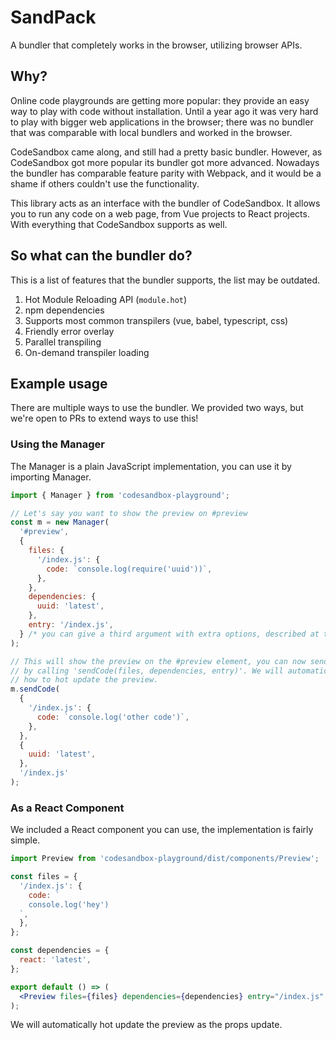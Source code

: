 # SandPack

A bundler that completely works in the browser, utilizing browser APIs.

## Why?

Online code playgrounds are getting more popular: they provide an easy way to play with code without installation. Until a year ago it was very hard to play with bigger web applications in the browser; there was no bundler that was comparable with local bundlers and worked in the browser.

CodeSandbox came along, and still had a pretty basic bundler. However, as CodeSandbox got more popular its bundler got more advanced. Nowadays the bundler has comparable feature parity with Webpack, and it would be a shame if others couldn't use the functionality.

This library acts as an interface with the bundler of CodeSandbox. It allows you to run any code on a web page, from Vue projects to React projects. With everything that CodeSandbox supports as well.

## So what can the bundler do?

This is a list of features that the bundler supports, the list may be outdated.

1. Hot Module Reloading API (`module.hot`)
2. npm dependencies
3. Supports most common transpilers (vue, babel, typescript, css)
4. Friendly error overlay
5. Parallel transpiling
6. On-demand transpiler loading

## Example usage

There are multiple ways to use the bundler. We provided two ways, but we're open to PRs to extend ways to use this!

### Using the Manager

The Manager is a plain JavaScript implementation, you can use it by importing Manager.

```js
import { Manager } from 'codesandbox-playground';

// Let's say you want to show the preview on #preview
const m = new Manager(
  '#preview',
  {
    files: {
      '/index.js': {
        code: `console.log(require('uuid'))`,
      },
    },
    dependencies: {
      uuid: 'latest',
    },
    entry: '/index.js',
  } /* you can give a third argument with extra options, described at the bottom */
);

// This will show the preview on the #preview element, you can now send new code
// by calling 'sendCode(files, dependencies, entry)'. We will automatically determine
// how to hot update the preview.
m.sendCode(
  {
    '/index.js': {
      code: `console.log('other code')`,
    },
  },
  {
    uuid: 'latest',
  },
  '/index.js'
);
```

### As a React Component

We included a React component you can use, the implementation is fairly simple.

```jsx
import Preview from 'codesandbox-playground/dist/components/Preview';

const files = {
  '/index.js': {
    code: `
    console.log('hey')
  `,
  },
};

const dependencies = {
  react: 'latest',
};

export default () => (
  <Preview files={files} dependencies={dependencies} entry="/index.js" />
);
```

We will automatically hot update the preview as the props update.
